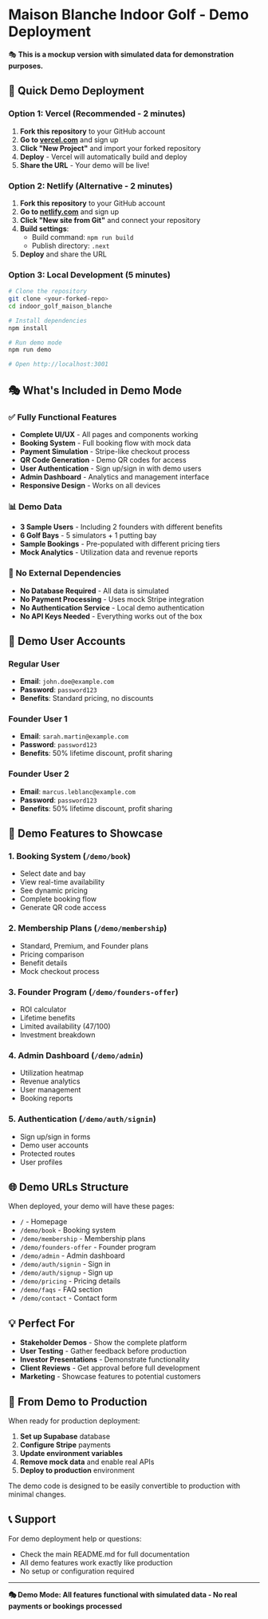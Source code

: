 # Maison Blanche Indoor Golf - Demo Deployment

🎭 **This is a mockup version with simulated data for demonstration purposes.**

## 🚀 Quick Demo Deployment

### Option 1: Vercel (Recommended - 2 minutes)
1. **Fork this repository** to your GitHub account
2. **Go to [vercel.com](https://vercel.com)** and sign up
3. **Click "New Project"** and import your forked repository
4. **Deploy** - Vercel will automatically build and deploy
5. **Share the URL** - Your demo will be live!

### Option 2: Netlify (Alternative - 2 minutes)
1. **Fork this repository** to your GitHub account
2. **Go to [netlify.com](https://netlify.com)** and sign up
3. **Click "New site from Git"** and connect your repository
4. **Build settings**: 
   - Build command: `npm run build`
   - Publish directory: `.next`
5. **Deploy** and share the URL

### Option 3: Local Development (5 minutes)
```bash
# Clone the repository
git clone <your-forked-repo>
cd indoor_golf_maison_blanche

# Install dependencies
npm install

# Run demo mode
npm run demo

# Open http://localhost:3001
```

## 🎭 What's Included in Demo Mode

### ✅ **Fully Functional Features**
- **Complete UI/UX** - All pages and components working
- **Booking System** - Full booking flow with mock data
- **Payment Simulation** - Stripe-like checkout process
- **QR Code Generation** - Demo QR codes for access
- **User Authentication** - Sign up/sign in with demo users
- **Admin Dashboard** - Analytics and management interface
- **Responsive Design** - Works on all devices

### 📊 **Demo Data**
- **3 Sample Users** - Including 2 founders with different benefits
- **6 Golf Bays** - 5 simulators + 1 putting bay
- **Sample Bookings** - Pre-populated with different pricing tiers
- **Mock Analytics** - Utilization data and revenue reports

### 🔧 **No External Dependencies**
- **No Database Required** - All data is simulated
- **No Payment Processing** - Uses mock Stripe integration
- **No Authentication Service** - Local demo authentication
- **No API Keys Needed** - Everything works out of the box

## 🎯 Demo User Accounts

### Regular User
- **Email**: `john.doe@example.com`
- **Password**: `password123`
- **Benefits**: Standard pricing, no discounts

### Founder User 1
- **Email**: `sarah.martin@example.com`
- **Password**: `password123`
- **Benefits**: 50% lifetime discount, profit sharing

### Founder User 2
- **Email**: `marcus.leblanc@example.com`
- **Password**: `password123`
- **Benefits**: 50% lifetime discount, profit sharing

## 📱 Demo Features to Showcase

### 1. **Booking System** (`/demo/book`)
- Select date and bay
- View real-time availability
- See dynamic pricing
- Complete booking flow
- Generate QR code access

### 2. **Membership Plans** (`/demo/membership`)
- Standard, Premium, and Founder plans
- Pricing comparison
- Benefit details
- Mock checkout process

### 3. **Founder Program** (`/demo/founders-offer`)
- ROI calculator
- Lifetime benefits
- Limited availability (47/100)
- Investment breakdown

### 4. **Admin Dashboard** (`/demo/admin`)
- Utilization heatmap
- Revenue analytics
- User management
- Booking reports

### 5. **Authentication** (`/demo/auth/signin`)
- Sign up/sign in forms
- Demo user accounts
- Protected routes
- User profiles

## 🌐 Demo URLs Structure

When deployed, your demo will have these pages:
- `/` - Homepage
- `/demo/book` - Booking system
- `/demo/membership` - Membership plans
- `/demo/founders-offer` - Founder program
- `/demo/admin` - Admin dashboard
- `/demo/auth/signin` - Sign in
- `/demo/auth/signup` - Sign up
- `/demo/pricing` - Pricing details
- `/demo/faqs` - FAQ section
- `/demo/contact` - Contact form

## 💡 Perfect For

- **Stakeholder Demos** - Show the complete platform
- **User Testing** - Gather feedback before production
- **Investor Presentations** - Demonstrate functionality
- **Client Reviews** - Get approval before full development
- **Marketing** - Showcase features to potential customers

## 🔄 From Demo to Production

When ready for production deployment:

1. **Set up Supabase** database
2. **Configure Stripe** payments
3. **Update environment variables**
4. **Remove mock data** and enable real APIs
5. **Deploy to production** environment

The demo code is designed to be easily convertible to production with minimal changes.

## 📞 Support

For demo deployment help or questions:
- Check the main README.md for full documentation
- All demo features work exactly like production
- No setup or configuration required

---

**🎭 Demo Mode: All features functional with simulated data - No real payments or bookings processed**
